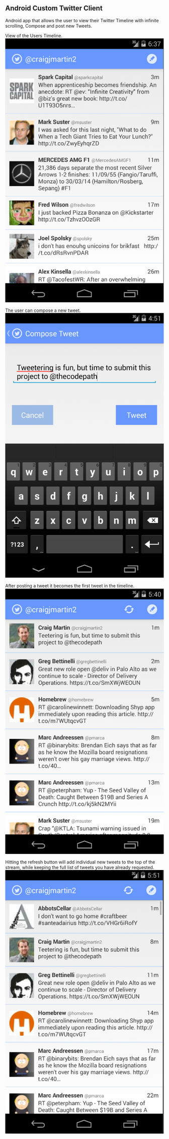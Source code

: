 ## Android Custom Twitter Client

Android app that allows the user to view their Twitter Timeline with infinite scrolling, Compose
and post new Tweets.

View of the Users Timeline.
![Timeline view](/screens/timeline_view_rename.png?raw=true)

The user can compose a new tweet.
![Compose Tweet](/screens/compose_view.png?raw=true)

After posting a tweet it becomes the first tweet in the timeline.
![Posted Tweet](/screens/posted_tweet.png?raw=true)

Hitting the refresh button will add individual new tweets to the top of the stream, while
keeping the full list of tweets you have already requested.
![Posted Tweet](/screens/timeline_refresh.png?raw=true)
